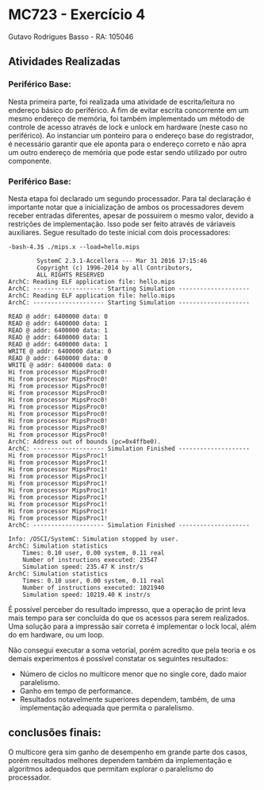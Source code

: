 # MC723 - Exercício 4 
Gutavo Rodrigues Basso - RA: 105046

## Atividades Realizadas
### Periférico Base:
Nesta primeira parte, foi realizada uma atividade de escrita/leitura no endereço básico do periférico. A fim de evitar escrita concorrente em um mesmo endereço de memória, foi também implementado um método de controle de acesso através de lock e unlock em hardware (neste caso no periférico).
Ao instanciar um ponteiro para o endereço base do registrador, é necessário garantir que ele aponta para o endereço correto e não apra um outro endereço de memória que pode estar sendo utilizado por outro componente.

### Periférico Base:
Nesta etapa foi declarado um segundo processador. Para tal declaração é importante notar que a inicialização de ambos os processadores devem receber entradas diferentes, apesar de possuirem o mesmo valor, devido a restrições de implementação. Isso pode ser feito através de váriaveis auxiliares.
Segue resultado do teste inicial com dois processadores:
```
-bash-4.3$ ./mips.x --load=hello.mips

        SystemC 2.3.1-Accellera --- Mar 31 2016 17:15:46
        Copyright (c) 1996-2014 by all Contributors,
        ALL RIGHTS RESERVED
ArchC: Reading ELF application file: hello.mips
ArchC: -------------------- Starting Simulation --------------------
ArchC: Reading ELF application file: hello.mips
ArchC: -------------------- Starting Simulation --------------------

READ @ addr: 6400000 data: 0
READ @ addr: 6400000 data: 1
READ @ addr: 6400000 data: 1
READ @ addr: 6400000 data: 1
READ @ addr: 6400000 data: 1
WRITE @ addr: 6400000 data: 0
READ @ addr: 6400000 data: 0
WRITE @ addr: 6400000 data: 0
Hi from processor MipsProc0!
Hi from processor MipsProc0!
Hi from processor MipsProc0!
Hi from processor MipsProc0!
Hi from processor MipsProc0!
Hi from processor MipsProc0!
Hi from processor MipsProc0!
Hi from processor MipsProc0!
Hi from processor MipsProc0!
Hi from processor MipsProc0!
ArchC: Address out of bounds (pc=0x4ffbe0).
ArchC: -------------------- Simulation Finished --------------------
Hi from processor MipsProc1!
Hi from processor MipsProc1!
Hi from processor MipsProc1!
Hi from processor MipsProc1!
Hi from processor MipsProc1!
Hi from processor MipsProc1!
Hi from processor MipsProc1!
Hi from processor MipsProc1!
Hi from processor MipsProc1!
Hi from processor MipsProc1!
ArchC: -------------------- Simulation Finished --------------------

Info: /OSCI/SystemC: Simulation stopped by user.
ArchC: Simulation statistics
    Times: 0.10 user, 0.00 system, 0.11 real
    Number of instructions executed: 23547
    Simulation speed: 235.47 K instr/s
ArchC: Simulation statistics
    Times: 0.10 user, 0.00 system, 0.11 real
    Number of instructions executed: 1021940
    Simulation speed: 10219.40 K instr/s
```

É possível perceber do resultado impresso, que a operação de print leva mais tempo para ser concluída do que os acessos para serem realizados. Uma solução para a impressão sair correta é implementar o lock local, além do em hardware, ou um loop.

Não consegui executar a soma vetorial, porém acredito que pela teoria e os demais experimentos é possível constatar os seguintes resultados:
- Número de ciclos no multicore menor que no single core, dado maior paralelismo.
- Ganho em tempo de performance.
- Resultados notavelmente superiores dependem, também, de uma implementação adequada que permita o paralelismo.

## conclusões finais:
O multicore gera sim ganho de desempenho em grande parte dos casos, porém resultados melhores dependem também da implementação e algoritmos adequados que permitam explorar o paralelismo do processador.
